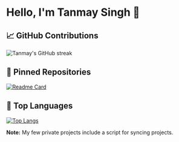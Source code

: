# Hello, I'm Tanmay Singh 👋

## 📈 GitHub Contributions

![Tanmay's GitHub streak](https://github-readme-streak-stats.herokuapp.com/?user=tanmaysingh3856&theme=radical)

## 📌 Pinned Repositories

[![Readme Card](https://github-readme-stats.vercel.app/api/pin/?username=tanmaysingh3856&repo=your-repo-name&theme=radical)](https://github.com/anuraghazra/github-readme-stats)

## 🔧 Top Languages

[![Top Langs](https://github-readme-stats.vercel.app/api/top-langs/?username=tanmaysingh3856&layout=compact&theme=radical)](https://github.com/anuraghazra/github-readme-stats)

**Note:** My few private projects include a script for syncing projects.
